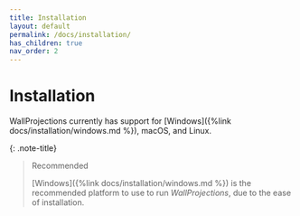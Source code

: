 ```yaml
---
title: Installation
layout: default
permalink: /docs/installation/
has_children: true
nav_order: 2
---
```


# Installation

WallProjections currently has support for [Windows]({%link docs/installation/windows.md %}), macOS, and Linux.

{: .note-title}
> Recommended
> 
> [Windows]({%link docs/installation/windows.md %}) is the recommended platform to use to run *WallProjections*, due to 
> the ease of installation.